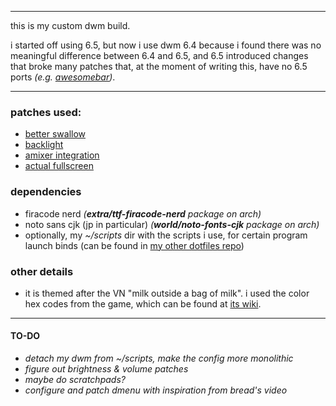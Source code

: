 ***
this is my custom dwm build.

i started off using 6.5, but now i use dwm 6.4 because i found there was no meaningful difference between 6.4 and 6.5, and 6.5 introduced changes that broke many patches that, at the moment of writing this, have no 6.5 ports *(e.g. [awesomebar](https://dwm.suckless.org/patches/awesomebar/))*.
***

### patches used:
+ [better swallow](https://dwm.suckless.org/patches/betterswallow/)
+ [backlight](https://dwm.suckless.org/patches/backlight/)
+ [amixer integration](https://dwm.suckless.org/patches/amixer-integration/)
+ [actual fullscreen](https://dwm.suckless.org/patches/actualfullscreen/)

### dependencies
+ firacode nerd *(**extra/ttf-firacode-nerd** package on arch)*
+ noto sans cjk (jp in particular) *(**world/noto-fonts-cjk** package on arch)*
+ optionally, my *~/scripts* dir with the scripts i use, for certain program launch binds (can be found in [my other dotfiles repo](https://github.com/akai-hana/dotfiles))

### other details
- it is themed after the VN "milk outside a bag of milk". i used the color hex codes from the game, which can be found at [its wiki](https://milk.wiki.gg/wiki/Milk_outside_a_bag_of_milk_outside_a_bag_of_milk#Color_Palette).

***

#### TO-DO
+ *detach my dwm from ~/scripts, make the config more monolithic*
+ *figure out brightness & volume patches*
+ *maybe do scratchpads?*
+ *configure and patch dmenu with inspiration from bread's video*
